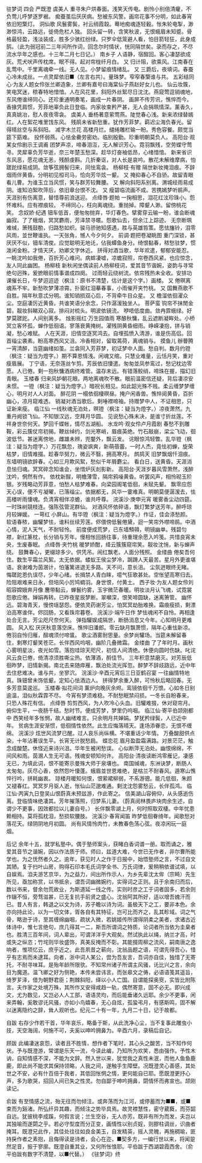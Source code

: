 驻梦词
四会 严既澄
 虞美人
    重寻朱户烘春面。浅笑天传电。剧怜小别倍清癯，不负莺儿呼梦逐罗裾。    痴蚕茧后厌厌病。愁被东风警。画帘花事不分明，如此春宵依旧短檠灯。
 洞仙歌
    风鬟雾鬓，衬云绡霞縠。蓦地痴魂逐轻轂。怅朱轮电掣，渺渺惊鸿，云路远，徙倚危栏人独。    回头留一转，含笑秋波，无恨蛾眉未知蹙。骨格最轻盈，浅淡装成，胜多少骇红纷绿。只罗伞低笼避人看，怕目箭轻狂，此身成鹄。（此为弱冠前二三年间所作词，回念尔时情状，恍同隔世矣。录而存之，不尽流水华年之感也。十三年二月七日记。）
 南乡子
    人语静，宿酲回。客心凄瑟欲成灰。荒犬吠声传枕席。眠不得。起对帘栊纤月白。
 又
    归计阻，欲乘风。江南春在乱莺中。千里离魂牵一线。无人见。小梦留痕情绪乱。
 又
    三爵后，夜填词。春蚕心冷未成丝。一点灵犀依旧■（左言右共）。量珠梦。窄窄春檠谁与共。
 五彩结同心·为友人题女伶张兰卿造象，兰卿有嘉号曰海棠仙子燕赵好女儿也。
    仙云妆簇，笑电冥迷，秾春特地愔愔。人在风花里，斜阳外丝絮尽日沈沈。燕窥莺逗销魂地，东风倦谁缔同心。还珍重通明奏笔，画成一片春阴。    画屏不传芳讯，憔悴而今。香掾凭肩惯，芳菲地辜负此日登临。内家妆束矜严甚，无人会捐珮情深。薰香久，真真姚冶，慰人夜夜零衾。
 虞美人
    垂杨著意萦莺燕。陡觉春心浅。新来浓绿替嫣红。人在絮花堆里饯东风。    残鹃未省新愁重。犹作芳菲梦。羁迟尘海负春光。留得晴丝空与系斜阳。
 减字木兰花
    高楼月烂。缱绻雕栏输一盼。秀色容餐。颇觉当筵下筯难。    投怀弱燕。心怯金罍劳密劝。临别殷勤。珍重明朝莫负人。
 高阳台·观某女伶剧示王调甫
    团梦声凉，啼春泪沍，无人解识芳心。霓羽飘残，空劳蝶守莺寻。灵犀辜负芳华逝，奈三年楚玉愁深。趁华灯奋袖低昂，心绪愔愔。    新来省识东风恶，愿花魂无恙，残酹虔斟。几折秦讴，对人长是哀吟。散花未解维摩病，怕蹉跎绿易成阴。敛筝弦拥髻归来，同怯鸾衾。
 杨柳枝·有赠
    隔世新妆掩泪痕。不辞烟雨伴黄昏。分明初见桓司马，恰向芳华炫一颦。
 又
    掩抑春心不自骄。故留青眼看儿曹。为谁玉立当风惯，笑与群芳较舞腰。
 又
    解向斜阳系别离。渭城经雨易成阴。谁知泊絮吹萍后，依旧章台恨不沈。
 又
    瘦碧临流画不成。苦携嫣梦听鹃声。天涯别有伤离意，替惜尊前浪送迎。
 点绛唇·题帕
    一掬相思，泪花红泫珍珠小。怨怀难料。应有襟痕较。    不缔同心，枉向离魂绕。重抛掉。障颦人渺。留傍桃花笑。
 念奴娇·纪遇
    钿车低首，便匆匆抛弃，华灯春色。擘雾穿云输一盼，谁会断魂幽寂。了了蛾烟，冥冥麝雨，芳泽禁寻暱。怨歌仙去，但余江上踪迹。    无奈断珮难缄，箫残鼓勌，归路愁如织。骏马骄驰知感遇，胜与英雄笞策。愿怯旛铃，泪零风雨，並世鞭谁执。一天张角，憾人今夕何夕。
 前调·题把卷凝眺图
    重门深锁，甚厌厌不似，钿车清俊。应觉聪明无地讬，佔我蟫鱼身分。绮恨黏春，秾愁驻梦，惯泼闲金粉。才情天厌，劝卿文字休近。    拼得对酒当歌，华年欢遣，郁郁安能忍。一眺沈吟如我倦，百折芳心难问。病蟀凄嘘，凉蟾寂照，帘卷西风紧。也应惊念，友人同此幽困。
 杨柳枝
    新秋闲坐偶读前人杨柳枝词，爱其音节谐婉，姿韵与寻常绝句迥殊，爰摭眼前情事谱成四阕。
    过雨轻云绕树流。依帘残热未全收。安排功课催长日，午梦迢迢迹（枫注：原书不清楚，估计是这个字。）画楼。
 又
    倦暝离魂系不牢。新愁吹梦薄凉霄。扑窗红泪摹春事，小雨催开夹竹桃。
 又
    国舞燕歌不自胜。隔年秋意忒分明。谁知销损双心后，不背牵牛目众星。
 又
    檐溜依徊濯众尘。空庭凄厉近黄昏。共谁笑语分余念，只作潺湲独坐人。
 菩萨蛮
    钩帘不抹閒金碧。靓妆斜睇双心寂。排闷对梳头。明波依镜流。    咿唔低度曲。敛冉霏蛾绿。好梦莫蹉跎。人间别离多。
 烛影摇红·万生园值雨
    寒酿秋慵，乱云遮断凝眸处。小桥冥立客怀孤，蝉作低徊语。寥落衰黄掩树。濯残阴黄昏细雨。峥嵘凄抱，拼与销凝，愁心难赋。    人在天涯，旧情空逐冥鸿去。自埋孤愤入清游，谁是伤高侣。回首缁尘袭素。盼高寒西风又沮。冷香相对，留取蔫荷，离魂销与。
 摸鱼儿
    辦瞢腾一宵清醉，当筵幽绪如茧。兰衾同入芳菲梦，初证梦中人面。愁自判。数月约镫（枫注：疑当为燈字。）期不算恩情浅。闲魂又绾。只慧业难量，云恬月笑，重对瘦眉展。    丁宁语，无奈莲丝乍剪。芳辰依旧悽遣。匆匆並凤参鸾过，愁记枕边零愿。人已倦。剩一抱秋慵酒病终难管。温存未远。有错落鲛绡，啼珠在握，描幻旧青眼。
 玉楼春
    归来风妒朝花眼。两地离魂吹不散。眼前温密信还疑，背后凄凉安未惯。    一镫（枫注：疑当为燈字。）暗祝长相见。如此韶光殊不贱。柔云缠梦梦缠心，明月对人人对面。
 醉花阴
    一榻依徊棲暝昼。掩户闲香兽。憔悴阅黄昏，百折幽心，凉月窥难透。    销凝对酒当歌后。剩唾襟啼袖。持赠梦中人，不证相思，只证新来瘦。
 临江仙
    一线秋魂无泊处，暝镫（枫注：疑当为燈字。）凉夜萧然。九重丹阙锁飞仙。不知银汉远，空拜月华圆。    见说愁心殊未决，是谁寸折丝莲。不祥身世奈何天。梦回千蝶帐，情尽五湖船。
 水龙吟·观女伶卢月霞剧
    春愁不到雕鞍，彩云簇仗帘初揭。鞭丝绰约，剑光寒峭，眉痕英绝。竹石敲崩，梁尘飞动，徊波低节。甚迷离傍地，雌雄未辨，兜鍪外，飘云发。    诧眼惊鸿轻瞥。乱华镫（枫注：疑当为燈字。）万花飘忽，瑰姿飒爽，新萌蓓蕾。一时人杰，竟怯初蝉，旋荣枯梦，旧情难掇。趁春华努力，微云不翳，拥高寒月。
 鹧鸪天
    旧梦飘烟忏泪痕。东墙明镜欲辞春。心如三月欺风絮，愁似千年屑麝尘。    看白日，送黄昏。天涯消息怯归魂。冥冥碎念知谁会，坐惜炉灰刦影新。
 高阳台·天涯岁暮风雪萧然，浅醉沈吟，惘然有作。
    依枕新酲，明檐薄雪，隔帘鸦噪黄昏。听罢风声，相怜砌玉阶银。岁残略动芳菲意，怕愁人枯梦难春。向梁园阁笔低徊，未赋先颦。    飘零应怨天心误，便不亏凝曜，已落缁尘。依据都无，风华一霎难真。明朝莫便潺湲去，怯高楼听雨悽魂。负清宵相伴凉蟾，谁共呼尊。
 浣溪沙·庚申元宵
    暖雾香尘动四筵。一时珠树競枝连。强陈弦管泥群仙。    对酒风怀依碎语，飘灯繁梦送芳年。醉呼琼月较婵媛。
 一萼红
    小屏山。有华镫（枫注：疑当为燈字。）作证，佳会涤愁颜。软语春秾，幽驩梦怯，谁料丝续芳莲。侭偎傍低鬟倦黛，迴一笑帘外噤啼鹃。中酒心情，泥人天气，不耐轻怜。    前度便成荒梦，已东墙顦顇，明镜幽单。残碧匀襟，新红篆枕，长分销与芳年。慢相怅回肠往事，待重理余愿入吟笺。共惜良宵未央，生废春眠。
 点绛唇·夹竹桃
    暖梦娇酣，绛云簇簇窥帘笑。靓妆沈悄，新与蝉声绕。    鼓舞春心，更缀琼多少。供凭吊。闹红飘老。人面分残照。
 金缕曲
    倦矣吾何住。数生平霜兰风絮。太无依据。蝼蚁王侯尘梦冷，跼蹐人天最苦。星月外更谁堪语。衰谢难为茵溷计，怕藩篱进退无多路。天不问，意长沮。    尘氛迸眼终无睹。悔蹉跎恩仇误尽，少年心绪。长揖禁人青白睐，噫气狂歌甚处。空怅望高寒归去。险阻艰难来日永，但培风小厉鸠蜩羽。身世恨，付黄土。
 西子妆·为友人题女伶刘昭容嫦娥奔月像
    麐带黏云，蝉鬟约雾，玉宇微茫春暖。明妆淡月认飞魂，试霓裳怨歌应倦。婵娟再转。已昨夜星辰梦断。翠嚬深，恨笑啼圆缺，迷离箫管。    幽怀远。碧海青天，慢傍瑶瑟怨。便依灵药谢芳尘，怕冥冥劫胎难换。霜痕瘦损，剩漂泊高寒谁伴。侭回肠，又看珠帘暮卷。
 浣溪沙·端午日作
   梦怯魂闲不自怜。再相逢处合无言。芳尘咫尺奈何天。    弹指驩娱成隔世，断肠消息又今年。心知明月更难圆。 
 风入松
    厌厌秋意落空床。憔悴旧潘郎。零云缺月飘萧惯，隔年心重怯新凉。倦羽自怜归雁，酲魂须付啼螀。    歌尘酒雾耐思量。余梦尚驩场。当筵未解留春住，剩寒灯颦笑苍茫。长伴西风呜咽，幽阶几叠微霜。
 金缕曲
    了了年时月。画秋心雾明星淡，夜光如雪。落抱珪琼天咫尺，初信人间清绝。休便向圆时伤缺。叱诧风云良已倦，倚清凉须胜嘶尘热。依薄酒，酹佳节。    三年积意禁磨灭。对芳辰低徊昨梦，旧情新揭。南北去来随瘁雁，飘泊处流光挥忽。醉梦不辞歧路远，近中年去住悲难决。谁与共，坐寥泬。
 浣溪沙·辛酉元宵后三日亚鹤召宴
    一往幽情特地真。珠钿曾未饰低颦。定知心怯酒边人。    拼得梦余重入醉，可怜秋后略回春。无多芳意莫逡巡。
 玉楼春·拟花间词
    薰炉向晚灰余烬。鸾镜依徊千万恨。心如冬日别逾温，泪似秋霖霏不尽。    今宵有梦须难稳。不耐愁眠禁闷损。一冬长自盼春来，只恐人殊花有信。
 点绛唇
    剪剪西风，为人吹冷心头血。旧驩难掇，休对窥帘月。    俯仰生平，一夜肠千结。愁时节。便成芳梦，梦里仍呜咽。
 临江仙·寄平伯颉刚都中
    西笑经年多怅惘，故人幽绪难言。只余明月共婵娟。梦犹矜绿鬓，人已近中年。    贫病生涯安渐惯，低徊情性依然。此生应悔落晴天。逢场添眷恋，无恨不缠绵。
 浣溪沙
    炫世风流梦已醒。过人哀乐尚纵横。不堪重话少年情。    万叠酸甜供点染，十年沾著误生平。长宵无计脱愁扃。
 蝶恋花
    眉月盈盈霜满路。对景茫茫，触念成酸楚。休怪近来诗兴沮。华年生被闲愁误。    心似断萍无泊处。幽恨绵绵，不间风和雨。茵溷人生无可语。残魂安顿知何许。
 高阳台·清夜读断鸿零雁记，凄感无已，为填此词，恨不能寄示曼殊大师于泉壤也。
    南国缄魂，东洲诀梦，断肠人太匆匆。灰尽心香，依然怨叶悽蓬。蛾眉並世恩难绝，是枯兰不耐春风。遁寒山憔悴行吟，拼耗幽衷。    琼楼月暖知何恨，恨萦裙柳弱，不系游骢。能几低徊，朱颜又褪春红。冥冥岁月驱人逝，怅仙山茫邈难通。剩沈沈怨雾愁云，长伴孤鸿。
 临江仙·丙寅九日登吴山恨蔚真未预兹游，作此寄之。
    信美湖山容俯仰，从头感逝伤离。登临情味绝凄其。芳年摧落照，归梦系儿妻。（蔚真阅林畏庐块肉余生述，自谓少不更事，因效都拉以儿妻自号。）    长伴飘零湖上月，何时照取双棲。中年忧患赖相持。莫将孤枕泪，愁损软腰肢。
 浣溪沙·春宵闻笛
    昨梦低徊眷绮年。闻歌愁对落花天。绿阴阴地月初圆。    尚有风情怜肉竹，未教春色荡心弦。夜凉闲玩一庭烟。

后记
    余年十五，就学私塾中。偶于塾师案头，获睹白香词谱一册。取而诵之，雅爱其音节之谐婉，因以作法质于师。师曰，兹道大难，今世已无作者，非尔曹所能学也。为之怃然者久之。逾年，获见时人之作于日报中，始悟塾师之言，不过自文其陋。复于扫叶山房，购得石印本毛氏词学全书、万氏词律，爰稍稍依谱试填，以自娱焉。洎夫游艺京华，为之益力，间出所作示人，为乡先辈沈太侔（宗畸）先生所见，亟加称赏，以书抵余，谓吾词幽微婉约，实得词之正则。且于余南归而后，数以书来，督余勿荒故业，为斯道延一线之传。实则时彦之工于词者固多，若余则作辍不恒，旁骛滋甚，已无复抗手前贤之盛心。沈翁阿其所好，适以增吾媿汗而已。昔人有言，韩退之以文为诗，苏子瞻以诗为词。虽极天下之工，要非本色。余亦向持此论，以为一切文体，胥各自有其特征，岂可比而齐之，乱其畛域。词之气骨，略逊于诗，至其缠绵幽咽，疏状入微，若姚姬传所谓得阴柔之美者，求诸古近体诗中，惟七言绝句，庶几得其一二，斯吾所谓词之特质，论词者所当依为圭臬者也。胜清三百年间，词人辈出，可谓洋洋乎大观矣。然试执此以绳，纳兰才高，时或失之纵恣；竹垞则华妆盛饰，真美反掩而不彰。其能掇周柳之流风，嗣南唐之逸响者，惟项忆云，庶乎近之。此吾夙昔之蕲向，沈翁品题之语，可谓先得吾心，惜乎有志焉而未逮耳。向者，浙中词人某公，尝为吾友言，吾词亦自佳，独惜了无寄托，不耐寻味耳。是殆年龄所限欤。不知常州诸子所谓主风骚，讬比兴之言，余向目为魔道。温飞卿之好为侧艳，本传未尝讳言。而张皋文之俦，必语语笺其遥旨，绮罗芗泽，借为朝野君臣；荆棘斜阳，绎以小人亡国。自谓能探奥窔，实皆比附陈言。夫作家之处境万殊，其所作又安得咸趋一轨，偶然寄意，固不必无。即兴成文，尤为数见，又岂必人人工部，语语灵均，而后能垂诸久远耶。余少不更事，闲来弄翰，奚敢谬讬风骚，亦如小鸟嬉春，无心自炫，孤蛩弔月，有感斯鸣，固不解以迷离隐约之辞，耸人观听也。纪元二十有一年，九月二十日，记于故都。

自跋
    右存少作若干首，华年哀乐，略备于斯，从此洗净心尘，当不复事此雕虫小技，天空海阔，何施不可，夫奚以呻吟拥鼻为。辛酉六月，录稿后自记。

顾跋
    此编凄迷哀怨，读者且不胜情，想作者下笔时，其心头之酸苦，当不知作何状。予与既澄游，常谓是乐天一流，今读此编，乃知所为欢笑，悉由强作。予性木讷，自知情感不深，不能为文辞。然入世以来，犹觉我之真性未泯，而他人鱼鱼鹿鹿，即此尚不能求其保持领略，人我之间，遂触手生障壁。况既澄灵心善感，其处世之不安，必有什百倍于我者，其低回怅惘之情，更何能自已耶。愿既澄更抒心声，多为歌哭，招回人间已失之性灵。勿自鄙于呻吟拥鼻，閟情怀而弗宣也。颉刚读记。

俞跋
    有至情感之流，殆无往而勿倾注。或奔荡而为江河，或停蓄而为■■，或■束而为谿渚。所弘纤异其趣，而倾注之势毕具焉。故灵襟慧性，密守葳蕤，而芬韶自远。犹彼桃李成蹊，何假言说；兰生空谷，无人亦芳。既非有所为而发，夫岂以其独喻而遂閟之乎。若必守型度而分正变，画情性以别贞婬，则膠柱调丝，识曲者掩耳。既澄兄此作，其佳处往往如良金美玉，自发精英，摇人灵魄，再施稠喻，匪持戾作者之素抱，且侮得读是诗者，会心在迩，■契多方，一编行世以来，将闻跫然足音，振于寥廓。既澄自重其业，又何所怅悢耶。平伯跋于西湖碧霞西舍。（俞平伯跋有数字不清楚，以■代替。）
《驻梦词》终
